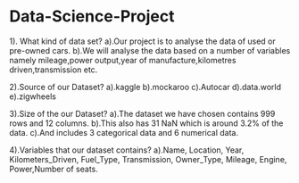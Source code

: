 # Data-Science-Project
1). What kind of data set?
     a).Our project is to analyse the data of used or pre-owned cars.
     b).We will analyse the data based on a number of variables namely mileage,power output,year of manufacture,kilometres driven,transmission etc.

  2).Source of our Dataset?
      a).kaggle 
      b).mockaroo
      c).Autocar
      d).data.world
      e).zigwheels

  3).Size of the our Dataset?
      a).The dataset we have chosen contains 999 rows and 12 columns.
      b).This also has 31 NaN which is around 3.2% of the data. 
      c).And includes 3 categorical data and 6  numerical data.

  4).Variables that our dataset contains?
      a).Name, Location, Year, Kilometers_Driven, Fuel_Type, Transmission, Owner_Type, Mileage,	Engine,	Power,Number of seats.
